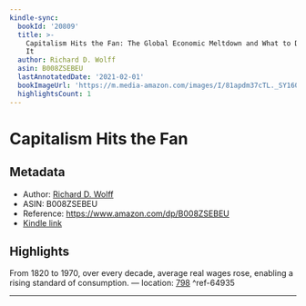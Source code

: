 ```yaml
---
kindle-sync:
  bookId: '20809'
  title: >-
    Capitalism Hits the Fan: The Global Economic Meltdown and What to Do About
    It
  author: Richard D. Wolff
  asin: B008ZSEBEU
  lastAnnotatedDate: '2021-02-01'
  bookImageUrl: 'https://m.media-amazon.com/images/I/81apdm37cTL._SY160.jpg'
  highlightsCount: 1
---
```

# Capitalism Hits the Fan
## Metadata
* Author: [Richard D. Wolff](https://www.amazon.com/Richard-D-Wolff/e/B001H6PV5A/ref=dp_byline_cont_ebooks_1)
* ASIN: B008ZSEBEU
* Reference: https://www.amazon.com/dp/B008ZSEBEU
* [Kindle link](kindle://book?action=open&asin=B008ZSEBEU)

## Highlights
From 1820 to 1970, over every decade, average real wages rose, enabling a rising standard of consumption. — location: [798](kindle://book?action=open&asin=B008ZSEBEU&location=798) ^ref-64935

---

